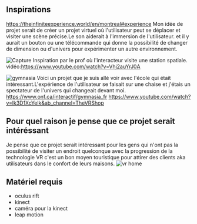 ## Inspirations 

https://theinfiniteexperience.world/en/montreal#experience
Mon idée de projet serait de créer un projet virtuel où l'utilisateur peut se déplacer et visiter une scène précise.Le son aiderait à l'immersion de l'utilisateur. et il y aurait un bouton ou une télécommande qui donne la possibilité de changer de dimension ou d'univers pour expérimenter un autre environnement.



![Capture](https://github.com/73Gabriel/Test-test-party/assets/113635462/360d218b-0f0a-4d24-9ea0-766d50004fb5) 
Inspiration par le prof où l'interacteur visite une station spatiale.
vidéo:https://www.youtube.com/watch?v=Vhj2auYrJ0A


![gymnasia](https://github.com/73Gabriel/Test-test-party/assets/113635462/3b06e476-7edb-4933-a2b8-451678066fe2)
Voici un projet que je suis allé voir avec l'école qui était intéressant.L'expérience de l'utilisateur se faisait  sur une chaise et j'étais un spectateur de l'univers qui changeait devant moi.
https://www.onf.ca/interactif/gymnasia_fr
https://www.youtube.com/watch?v=lk3D1XcYelk&ab_channel=TheVRShop

## Pour quel raison je pense que ce projet serait intéréssant
Je pense que ce projet serait intéressant pour les gens qui n'ont pas la possibilité de visiter un endroit quelconque avec la progression de la technologie VR c'est un bon moyen touristique pour attirer des clients aka utilisateurs  dans le confort de leurs maisons.
![vr home](https://github.com/73Gabriel/Test-test-party/assets/113635462/48b69b1a-fcad-43c2-b545-15caca1431a1)

## Matériel requis
* oculus rift
* kinect
* caméra pour la kinect
* leap motion

